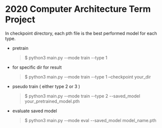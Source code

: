 # 2020 Computer Architecture Term Project

In checkpoint directory, each pth file is the best performed model for each type.

- pretrain
  > $ python3 main.py --mode train --type 1

- for specific dir for result
  > $ python3 main.py --mode train --type 1 –checkpoint your_dir

- pseudo train ( either type 2 or 3 )
  > $ python3 main.py --mode train --type 2 --saved_model your_pretrained_model.pth
 
- evaluate saved model
  > $ python3 main.py --mode eval --saved_model model_name.pth
